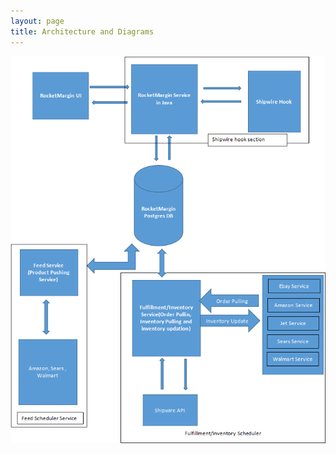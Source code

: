 ```yaml
---
layout: page
title: Architecture and Diagrams
---
```


 ![My image](/images/Arch1.png "Basic Architecture of RocketMargin")
